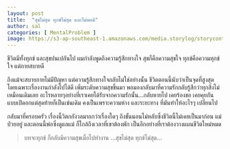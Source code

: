 ```yaml
---
layout: post
title:  "สุขไม่สุด ทุกข์ไม่สุด และไม่พอดี"
author: sal
categories: [ MentalProblem ]
image: https://s3-ap-southeast-1.amazonaws.com/media.storylog/storycontent/59679780426a7c8e7c93ea72/14999620430464184708.jpg
---
```


ชีวิตมีทั้งทุกข์ และสุขปนเปกันไป ผมกำลังพูดถึงความรู้สึกทางใจ สุขก็คือความสุขใจ ทุกข์คือความทุกข์ใจ แต่กายสบายดี

ถึงแม้จะสบายกายไม่มีปัญหา แต่ความรู้สึกทางใจกลับไม่ใช่อย่างนั้น ชีวิตตอนนี้นับว่าเป็นจุดที่สูงสุด โดยเฉพาะเรื่องงานกำลังไปได้ดี เพิ่มระดับความสุขขึ้นมา พอมองกลับมาที่ความรักกลับรู้สึกว่าทุกสิ่งไม่เหมือนเดิมเลย อะไรหลายๆอย่างที่เราเคยได้รับจากความรักนั้น...กลับหายไป เคยร้องขอ เคยคุยกันแบบเปิดอกแต่สุดท้ายก็เป็นเช่นเดิม คงเป็นเพราะความห่าง และระยะทาง ที่มันทำให้อะไรๆ เปลี่ยนไป

กลับมาที่ครอบครัว เรื่องนี้วิตกกังวลมากกว่าเรื่องใดๆ ถึงขั้นนอนไม่หลับซึ่งชีวิตนี้ไม่เคยเป็นมาก่อน แม่ป่วยอยู่ และตอนนี้พ่อซึ่งดูแลแม่ ก็ใกล้ถึงเวลาที่เขาต้องพัก เป็นอีกอย่างที่เราต้องวางแผนชีวิตใหม่หมด

>บทจะทุกข์ ก็กลับมีความสุขเมื่อไปทำงาน
...สุขไม่สุด ทุกข์ไม่สุด...